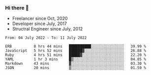 ### Hi there 👋

- Freelancer since Oct, 2020
- Developer since July, 2017
- Structral Engineer since July, 2012

<!--START_SECTION:waka-->

```text
From: 04 July 2022 - To: 11 July 2022

ERB          8 hrs 44 mins   ██████████░░░░░░░░░░░░░░░   39.99 %
JavaScript   5 hrs 52 mins   ██████▓░░░░░░░░░░░░░░░░░░   26.88 %
Ruby         4 hrs 51 mins   █████▓░░░░░░░░░░░░░░░░░░░   22.20 %
YAML         1 hr 3 mins     █▒░░░░░░░░░░░░░░░░░░░░░░░   04.85 %
Markdown     43 mins         ▓░░░░░░░░░░░░░░░░░░░░░░░░   03.30 %
JSON         20 mins         ▒░░░░░░░░░░░░░░░░░░░░░░░░   01.59 %
```

<!--END_SECTION:waka-->
